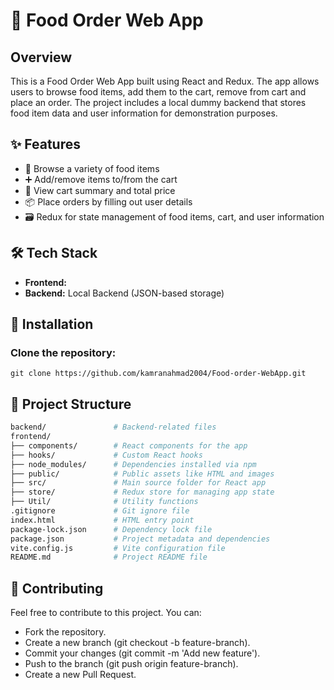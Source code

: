 # 🍔 Food Order Web App
## Overview
This is a Food Order Web App built using React and Redux. The app allows users to browse food items, add them to the cart, remove from cart and place an order. The project includes a local dummy backend that stores food item data and user information for demonstration purposes.

## ✨ Features
- 🛒 Browse a variety of food items
- ➕ Add/remove items to/from the cart
- 🧾 View cart summary and total price
- 📦 Place orders by filling out user details
- 🗃️ Redux for state management of food items, cart, and user information

## 🛠️ Tech Stack
- __Frontend:__
- __Backend:__ Local Backend (JSON-based storage)

## 🚀 Installation
### Clone the repository:

```
git clone https://github.com/kamranahmad2004/Food-order-WebApp.git
```

## 📂 Project Structure

```bash
backend/               # Backend-related files
frontend/
├── components/        # React components for the app
├── hooks/             # Custom React hooks
├── node_modules/      # Dependencies installed via npm
├── public/            # Public assets like HTML and images
├── src/               # Main source folder for React app
├── store/             # Redux store for managing app state
├── Util/              # Utility functions
.gitignore             # Git ignore file
index.html             # HTML entry point
package-lock.json      # Dependency lock file
package.json           # Project metadata and dependencies
vite.config.js         # Vite configuration file
README.md              # Project README file
```

## 🤝 Contributing
Feel free to contribute to this project. You can:
- Fork the repository.
- Create a new branch (git checkout -b feature-branch).
- Commit your changes (git commit -m 'Add new feature').
- Push to the branch (git push origin feature-branch).
- Create a new Pull Request.
